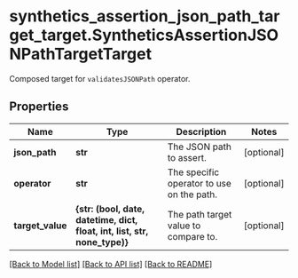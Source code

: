# synthetics_assertion_json_path_target_target.SyntheticsAssertionJSONPathTargetTarget

Composed target for `validatesJSONPath` operator.
## Properties
Name | Type | Description | Notes
------------ | ------------- | ------------- | -------------
**json_path** | **str** | The JSON path to assert. | [optional] 
**operator** | **str** | The specific operator to use on the path. | [optional] 
**target_value** | **{str: (bool, date, datetime, dict, float, int, list, str, none_type)}** | The path target value to compare to. | [optional] 

[[Back to Model list]](README.md#documentation-for-models) [[Back to API list]](README.md#documentation-for-api-endpoints) [[Back to README]](README.md)


